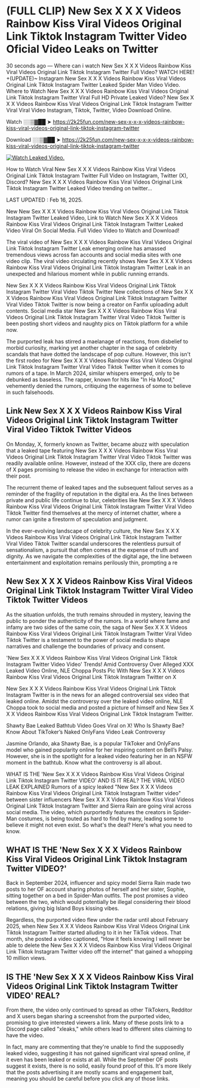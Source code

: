 # (FULL CLIP) New Sex X X X Videos Rainbow Kiss Viral Videos Original Link Tiktok Instagram Twitter Video Oficial Video Leaks on Twitter

30 seconds ago — Where can i watch New Sex X X X Videos Rainbow Kiss Viral Videos Original Link Tiktok Instagram Twitter Full Video? WATCH HERE! +(UPDATE)~ Instagram New Sex X X X Videos Rainbow Kiss Viral Videos Original Link Tiktok Instagram Twitter Leaked Spider Man Video Video. Where to Watch New Sex X X X Videos Rainbow Kiss Viral Videos Original Link Tiktok Instagram Twitter Viral Full HD Private Leaked Video? New Sex X X X Videos Rainbow Kiss Viral Videos Original Link Tiktok Instagram Twitter Viral Viral Video Instagram, Tiktok, Twitter, Video Download Online.

Watch ░░▒▓██ ➤ https://2k25fun.com/new-sex-x-x-x-videos-rainbow-kiss-viral-videos-original-link-tiktok-instagram-twitter

Download ░░▒▓██ ➤ https://2k25fun.com/new-sex-x-x-x-videos-rainbow-kiss-viral-videos-original-link-tiktok-instagram-twitter

[![Watch Leaked Video.](https://miro.medium.com/v2/resize:fit:828/format:webp/1*cilzJN44JGOrTw9NJCrNHA.gif "Watch Leaked Video")](https://2k25fun.com/new-sex-x-x-x-videos-rainbow-kiss-viral-videos-original-link-tiktok-instagram-twitter)

How to Watch Viral New Sex X X X Videos Rainbow Kiss Viral Videos Original Link Tiktok Instagram Twitter Full Video on Instagram, Twitter (X), Discord? New Sex X X X Videos Rainbow Kiss Viral Videos Original Link Tiktok Instagram Twitter Leaked Video trending on twitter...

LAST UPDATED : Feb 16, 2025.

New New Sex X X X Videos Rainbow Kiss Viral Videos Original Link Tiktok Instagram Twitter Leaked Video, Link to Watch New Sex X X X Videos Rainbow Kiss Viral Videos Original Link Tiktok Instagram Twitter Leaked Video Viral On Social Media. Full Video Video to Watch and Download!

The viral video of New Sex X X X Videos Rainbow Kiss Viral Videos Original Link Tiktok Instagram Twitter Leak emerging online has amassed tremendous views across fan accounts and social media sites with one video clip. The viral video circulating recently shows New Sex X X X Videos Rainbow Kiss Viral Videos Original Link Tiktok Instagram Twitter Leak in an unexpected and hilarious moment while in public running errands.

New Sex X X X Videos Rainbow Kiss Viral Videos Original Link Tiktok Instagram Twitter Viral Video Tiktok Twitter New collections of New Sex X X X Videos Rainbow Kiss Viral Videos Original Link Tiktok Instagram Twitter Viral Video Tiktok Twitter is now being a creator on Fanfix uploading adult contents. Social media star New Sex X X X Videos Rainbow Kiss Viral Videos Original Link Tiktok Instagram Twitter Viral Video Tiktok Twitter is been posting short videos and naughty pics on Tiktok platform for a while now.

The purported leak has stirred a maelanage of reactions, from disbelief to morbid curiosity, marking yet another chapter in the saga of celebrity scandals that have dotted the landscape of pop culture. However, this isn't the first rodeo for New Sex X X X Videos Rainbow Kiss Viral Videos Original Link Tiktok Instagram Twitter Viral Video Tiktok Twitter when it comes to rumors of a tape. In March 2024, similar whispers emerged, only to be debunked as baseless. The rapper, known for hits like "In Ha Mood," vehemently denied the rumors, critiquing the eagerness of some to believe in such falsehoods.

## Link New Sex X X X Videos Rainbow Kiss Viral Videos Original Link Tiktok Instagram Twitter Viral Video Tiktok Twitter Videos

On Monday, X, formerly known as Twitter, became abuzz with speculation that a leaked tape featuring New Sex X X X Videos Rainbow Kiss Viral Videos Original Link Tiktok Instagram Twitter Viral Video Tiktok Twitter was readily available online. However, instead of the XXX clip, there are dozens of X pages promising to release the video in exchange for interaction with their post.

The recurrent theme of leaked tapes and the subsequent fallout serves as a reminder of the fragility of reputation in the digital era. As the lines between private and public life continue to blur, celebrities like New Sex X X X Videos Rainbow Kiss Viral Videos Original Link Tiktok Instagram Twitter Viral Video Tiktok Twitter find themselves at the mercy of internet chatter, where a rumor can ignite a firestorm of speculation and judgment.

In the ever-evolving landscape of celebrity culture, the New Sex X X X Videos Rainbow Kiss Viral Videos Original Link Tiktok Instagram Twitter Viral Video Tiktok Twitter scandal underscores the relentless pursuit of sensationalism, a pursuit that often comes at the expense of truth and dignity. As we navigate the complexities of the digital age, the line between entertainment and exploitation remains perilously thin, prompting a re

##  New Sex X X X Videos Rainbow Kiss Viral Videos Original Link Tiktok Instagram Twitter Viral Video Tiktok Twitter Videos

As the situation unfolds, the truth remains shrouded in mystery, leaving the public to ponder the authenticity of the rumors. In a world where fame and infamy are two sides of the same coin, the saga of New Sex X X X Videos Rainbow Kiss Viral Videos Original Link Tiktok Instagram Twitter Viral Video Tiktok Twitter is a testament to the power of social media to shape narratives and challenge the boundaries of privacy and consent.

'New Sex X X X Videos Rainbow Kiss Viral Videos Original Link Tiktok Instagram Twitter Video Video' Trends! Amid Controversy Over Alleged XXX Leaked Video Online, NLE Choppa Posts Pic With New Sex X X X Videos Rainbow Kiss Viral Videos Original Link Tiktok Instagram Twitter on X

New Sex X X X Videos Rainbow Kiss Viral Videos Original Link Tiktok Instagram Twitter is in the news for an alleged controversial sex video that leaked online. Amidst the controversy over the leaked video online, NLE Choppa took to social media and posted a picture of himself and New Sex X X X Videos Rainbow Kiss Viral Videos Original Link Tiktok Instagram Twitter.

Shawty Bae Leaked Bathtub Video Goes Viral on X! Who Is Shawty Bae? Know About TikToker’s Naked OnlyFans Video Leak Controversy

Jasmine Orlando, aka Shawty Bae, is a popular TikToker and OnlyFans model who gained popularity online for her inspiring content on Bell’s Palsy. However, she is in the spotlight for a leaked video featuring her in an NSFW moment in the bathtub. Know what the controversy is all about.

WHAT IS THE 'New Sex X X X Videos Rainbow Kiss Viral Videos Original Link Tiktok Instagram Twitter VIDEO' AND IS IT REAL? THE VIRAL VIDEO LEAK EXPLAINED Rumors of a spicy leaked "New Sex X X X Videos Rainbow Kiss Viral Videos Original Link Tiktok Instagram Twitter video" between sister influencers New Sex X X X Videos Rainbow Kiss Viral Videos Original Link Tiktok Instagram Twitter and Sierra Rain are going viral across social media. The video, which purportedly features the creators in Spider-Man costumes, is being touted as hard to find by many, leading some to believe it might not even exist. So what's the deal? Here's what you need to know.

## WHAT IS THE 'New Sex X X X Videos Rainbow Kiss Viral Videos Original Link Tiktok Instagram Twitter VIDEO?'

Back in September 2024, influencer and spicy model Sierra Rain made two posts to her OF account sharing photos of herself and her sister, Sophie, sitting together on a bed in Spider-Man outfits. The post promises a video between the two, which would potentially be illegal considering their blood relations, giving big Island Boys kissing vibes.

Regardless, the purported video flew under the radar until about February 2025, when New Sex X X X Videos Rainbow Kiss Viral Videos Original Link Tiktok Instagram Twitter started alluding to it in her TikTok videos. That month, she posted a video captioned, "How it feels knowing I will never be able to delete the New Sex X X X Videos Rainbow Kiss Viral Videos Original Link Tiktok Instagram Twitter video off the internet" that gained a whopping 10 million views.

## IS THE 'New Sex X X X Videos Rainbow Kiss Viral Videos Original Link Tiktok Instagram Twitter VIDEO' REAL?

From there, the video only continued to spread as other TikTokers, Redditor and X users began sharing a screenshot from the purported video, promising to give interested viewers a link. Many of these posts link to a Discord page called "xleaks," while others lead to different sites claiming to have the video.

In fact, many are commenting that they're unable to find the supposedly leaked video, suggesting it has not gained significant viral spread online, if it even has been leaked or exists at all. While the September OF posts suggest it exists, there is no solid, easily found proof of this. It's more likely that the posts advertising it are mostly scams and engagement bait, meaning you should be careful before you click any of those links.